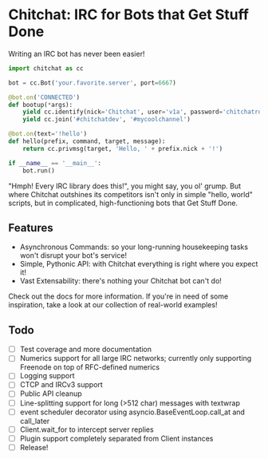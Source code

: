 # Chitchat: IRC for Bots that Get Stuff Done
Writing an IRC bot has never been easier!
``` Python
import chitchat as cc

bot = cc.Bot('your.favorite.server', port=6667)

@bot.on('CONNECTED')
def bootup(*args):
    yield cc.identify(nick='Chitchat', user='v1a', password='chitchatrocks!')
    yield cc.join('#chitchatdev', '#mycoolchannel')

@bot.on(text='!hello')
def hello(prefix, command, target, message):
    return cc.privmsg(target, 'Hello, ' + prefix.nick + '!')

if __name__ == '__main__':
    bot.run()
```

"Hmph! Every IRC library does this!", you might say, you ol' grump. But where Chitchat outshines its competitors isn't only in simple "hello, world" scripts, but in complicated, high-functioning bots that Get Stuff Done.

## Features
- Asynchronous Commands: so your long-running housekeeping tasks won't disrupt your bot's service!
- Simple, Pythonic API: with Chitchat everything is right where you expect it!
- Vast Extensability: there's nothing your Chitchat bot can't do!

Check out the docs for more information. If you're in need of some inspiration, take a look at our collection of real-world examples!

## Todo
- [ ] Test coverage and more documentation
- [ ] Numerics support for all large IRC networks; currently only supporting Freenode on top of RFC-defined numerics
- [ ] Logging support
- [ ] CTCP and IRCv3 support
- [ ] Public API cleanup
- [ ] Line-splitting support for long (>512 char) messages with textwrap
- [ ] event scheduler decorator using asyncio.BaseEventLoop.call_at and call_later
- [ ] Client.wait_for to intercept server replies
- [ ] Plugin support completely separated from Client instances
- [ ] Release!
